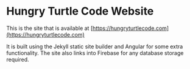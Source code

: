 # Hungry Turtle Code Website
This is the site that is available at [https://hungryturtlecode.com](https://hungryturtlecode.com)

It is built using the Jekyll static site builder and Angular for some extra functionality. The site also links into Firebase for any database storage required.
